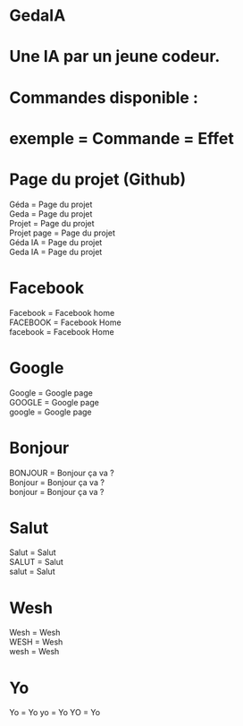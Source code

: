 # GedaIA

# Une IA par un jeune codeur.




# Commandes disponible :


# exemple = Commande = Effet


# Page du projet (Github)

Géda = Page du projet<br />
Geda = Page du projet<br />
Projet = Page du projet<br />
Projet page = Page du projet<br />
Géda IA = Page du projet<br />
Geda IA = Page du projet<br />
 
# Facebook

Facebook = Facebook home<br />
FACEBOOK = Facebook Home<br />
facebook = Facebook Home<br />
  
  # Google
 
Google = Google page<br />
GOOGLE = Google page<br />
google = Google page<br />

# Bonjour

BONJOUR = Bonjour ça va ?<br />
Bonjour = Bonjour ça va ?<br />
bonjour = Bonjour ça va ?<br />

# Salut

Salut = Salut<br />
SALUT = Salut<br />
salut = Salut<br />

# Wesh

Wesh = Wesh<br />
WESH = Wesh<br />
wesh = Wesh<br />

# Yo

Yo = Yo
yo = Yo
YO = Yo
